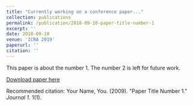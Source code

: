 ```yaml
---
title: "Currently working on a conference paper..."
collection: publications
permalink: /publication/2018-09-10-paper-title-number-1
excerpt: ''
date: 2018-09-10
venue: 'ICRA 2019'
paperurl: ''
citation: ''
---
```

This paper is about the number 1. The number 2 is left for future work.

[Download paper here](http://academicpages.github.io/files/paper1.pdf)

Recommended citation: Your Name, You. (2009). "Paper Title Number 1." <i>Journal 1</i>. 1(1).